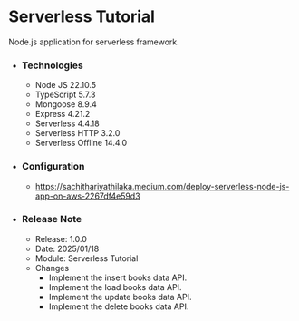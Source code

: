 # Serverless Tutorial
Node.js application for serverless framework.

* ### Technologies

    * Node JS 22.10.5
    * TypeScript 5.7.3
    * Mongoose 8.9.4
    * Express 4.21.2
    * Serverless 4.4.18
    * Serverless HTTP 3.2.0
    * Serverless Offline 14.4.0

* ### Configuration

    * https://sachithariyathilaka.medium.com/deploy-serverless-node-js-app-on-aws-2267df4e59d3

* ### Release Note

    * Release: 1.0.0
    * Date: 2025/01/18
    * Module: Serverless Tutorial
    * Changes
        * Implement the insert books data API.
        * Implement the load books data API.
        * Implement the update books data API.
        * Implement the delete books data API.
